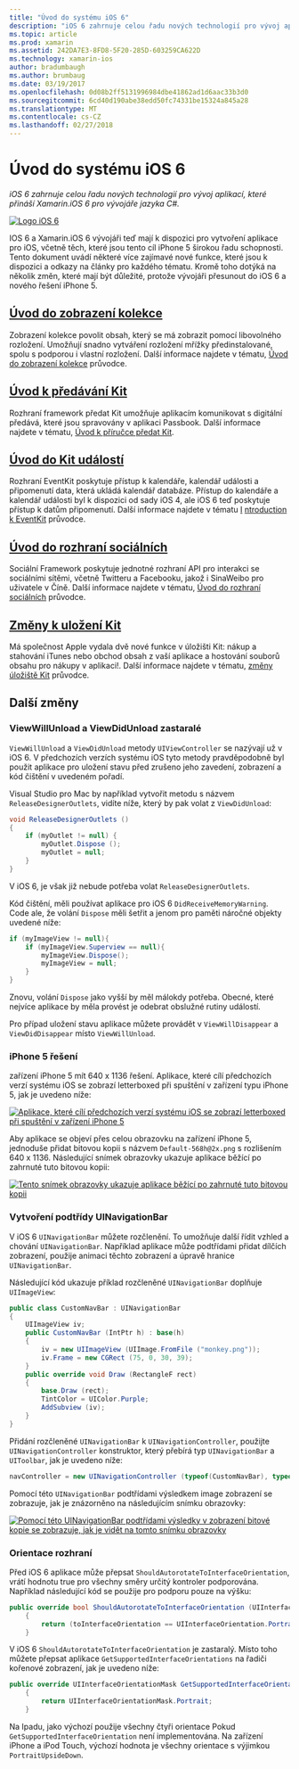 ```yaml
---
title: "Úvod do systému iOS 6"
description: "iOS 6 zahrnuje celou řadu nových technologií pro vývoj aplikací, které přináší Xamarin.iOS 6 pro vývojáře jazyka C#."
ms.topic: article
ms.prod: xamarin
ms.assetid: 242DA7E3-8FD8-5F20-285D-603259CA622D
ms.technology: xamarin-ios
author: bradumbaugh
ms.author: brumbaug
ms.date: 03/19/2017
ms.openlocfilehash: 0d08b2ff5131996984dbe41862ad1d6aac33b3d0
ms.sourcegitcommit: 6cd40d190abe38edd50fc74331be15324a845a28
ms.translationtype: MT
ms.contentlocale: cs-CZ
ms.lasthandoff: 02/27/2018
---
```

# <a name="introduction-to-ios-6"></a>Úvod do systému iOS 6

_iOS 6 zahrnuje celou řadu nových technologií pro vývoj aplikací, které přináší Xamarin.iOS 6 pro vývojáře jazyka C#._

[ ![](images/ios6-large.jpg "Logo iOS 6")](images/ios6-large.jpg)

IOS 6 a Xamarin.iOS 6 vývojáři teď mají k dispozici pro vytvoření aplikace pro iOS, včetně těch, které jsou tento cíl iPhone 5 širokou řadu schopnosti.
Tento dokument uvádí některé více zajímavé nové funkce, které jsou k dispozici a odkazy na články pro každého tématu. Kromě toho dotýká na několik změn, které mají být důležité, protože vývojáři přesunout do iOS 6 a nového řešení iPhone 5.


## <a name="introduction-to-collection-viewsiosuser-interfacecontrolsuicollectionviewmd"></a>[Úvod do zobrazení kolekce](~/ios/user-interface/controls/uicollectionview.md)

Zobrazení kolekce povolit obsah, který se má zobrazit pomocí libovolného rozložení. Umožňují snadno vytváření rozložení mřížky předinstalované, spolu s podporou i vlastní rozložení. Další informace najdete v tématu, [Úvod do zobrazení kolekce](~/ios/user-interface/controls/uicollectionview.md) [ ](~/ios/user-interface/controls/uicollectionview.md)průvodce.


## <a name="introduction-to-pass-kitiosplatformpasskitmd"></a>[Úvod k předávání Kit](~/ios/platform/passkit.md)

Rozhraní framework předat Kit umožňuje aplikacím komunikovat s digitální předává, které jsou spravovány v aplikaci Passbook. Další informace najdete v tématu, [Úvod k příručce předat Kit](~/ios/platform/passkit.md).


##  <a name="introduction-to-event-kitiosplatformeventkitmd"></a>[Úvod do Kit událostí](~/ios/platform/eventkit.md)

Rozhraní EventKit poskytuje přístup k kalendáře, kalendář události a připomenutí data, která ukládá kalendář databáze. Přístup do kalendáře a kalendář události byl k dispozici od sady iOS 4, ale iOS 6 teď poskytuje přístup k datům připomenutí. Další informace najdete v tématu [I](~/ios/platform/eventkit.md) [ntroduction k EventKit](~/ios/platform/eventkit.md) průvodce.


##  <a name="introduction-to-the-social-frameworkiosplatformsocial-frameworkmd"></a>[Úvod do rozhraní sociálních](~/ios/platform/social-framework.md)

Sociální Framework poskytuje jednotné rozhraní API pro interakci se sociálními sítěmi, včetně Twitteru a Facebooku, jakož i SinaWeibo pro uživatele v Číně. Další informace najdete v tématu, [Úvod do rozhraní sociálních](~/ios/platform/social-framework.md) průvodce.


##  <a name="changes-to-store-kitchanges-to-storekitmd"></a>[Změny k uložení Kit](changes-to-storekit.md)

Má společnost Apple vydala dvě nové funkce v úložišti Kit: nákup a stahování iTunes nebo obchod obsah z vaší aplikace a hostování souborů obsahu pro nákupy v aplikaci!. Další informace najdete v tématu, [změny úložiště Kit](changes-to-storekit.md) průvodce.


## <a name="other-changes"></a>Další změny


### <a name="viewwillunload-and-viewdidunload-deprecated"></a>ViewWillUnload a ViewDidUnload zastaralé

`ViewWillUnload` a `ViewDidUnload` metody `UIViewController` se nazývají už v iOS 6. V předchozích verzích systému iOS tyto metody pravděpodobně byl použit aplikace pro uložení stavu před zrušeno jeho zavedení, zobrazení a kód čištění v uvedeném pořadí.

Visual Studio pro Mac by například vytvořit metodu s názvem `ReleaseDesignerOutlets`, vidíte níže, který by pak volat z `ViewDidUnload`:

```csharp
void ReleaseDesignerOutlets ()
{
    if (myOutlet != null) {
        myOutlet.Dispose ();
        myOutlet = null;
    }
}
```

V iOS 6, je však již nebude potřeba volat `ReleaseDesignerOutlets`.   
   
   
   
Kód čištění, měli používat aplikace pro iOS 6 `DidReceiveMemoryWarning`. Code ale, že volání `Dispose` měli šetřit a jenom pro paměti náročné objekty uvedené níže:

```csharp
if (myImageView != null){
    if (myImageView.Superview == null){
        myImageView.Dispose();
        myImageView = null;
    }
}
```

Znovu, volání `Dispose` jako vyšší by měl málokdy potřeba. Obecné, které nejvíce aplikace by měla provést je odebrat obslužné rutiny událostí.

Pro případ uložení stavu aplikace můžete provádět v `ViewWillDisappear` a `ViewDidDisappear` místo `ViewWillUnload`.


### <a name="iphone-5-resolution"></a>iPhone 5 řešení

zařízení iPhone 5 mít 640 x 1136 řešení. Aplikace, které cílí předchozích verzí systému iOS se zobrazí letterboxed při spuštění v zařízení typu iPhone 5, jak je uvedeno níže:

 [ ![](images/01-letterboxed.png "Aplikace, které cílí předchozích verzí systému iOS se zobrazí letterboxed při spuštění v zařízení iPhone 5")](images/01-letterboxed.png)

Aby aplikace se objeví přes celou obrazovku na zařízení iPhone 5, jednoduše přidat bitovou kopii s názvem `Default-568h@2x.png` s rozlišením 640 x 1136. Následující snímek obrazovky ukazuje aplikace běžící po zahrnuté tuto bitovou kopii:

 [ ![](images/02-fullscreen.png "Tento snímek obrazovky ukazuje aplikace běžící po zahrnuté tuto bitovou kopii")](images/02-fullscreen.png)

### <a name="subclassing-uinavigationbar"></a>Vytvoření podtřídy UINavigationBar

V iOS 6 `UINavigationBar` můžete rozčlenění. To umožňuje další řídit vzhled a chování `UINavigationBar`. Například aplikace může podtřídami přidat dílčích zobrazení, použije animaci těchto zobrazení a úpravě hranice `UINavigationBar`.

Následující kód ukazuje příklad rozčleněné `UINavigationBar` doplňuje `UIImageView`:

```csharp
public class CustomNavBar : UINavigationBar
{
    UIImageView iv;
    public CustomNavBar (IntPtr h) : base(h)
    {
        iv = new UIImageView (UIImage.FromFile ("monkey.png"));
        iv.Frame = new CGRect (75, 0, 30, 39);
    }
    public override void Draw (RectangleF rect)
    {
        base.Draw (rect);
        TintColor = UIColor.Purple;
        AddSubview (iv);
    }
}
```

Přidání rozčleněné `UINavigationBar` k `UINavigationController`, použijte `UINavigationController` konstruktor, který přebírá typ `UINavigationBar` a `UIToolbar`, jak je uvedeno níže:

```csharp
navController = new UINavigationController (typeof(CustomNavBar), typeof(UIToolbar));
```

Pomocí této `UINavigationBar` podtřídami výsledkem image zobrazení se zobrazuje, jak je znázorněno na následujícím snímku obrazovky:

 [ ![](images/03-navbar.png "Pomocí této UINavigationBar podtřídami výsledky v zobrazení bitové kopie se zobrazuje, jak je vidět na tomto snímku obrazovky")](images/03-navbar.png)

### <a name="interface-orientation"></a>Orientace rozhraní

Před iOS 6 aplikace může přepsat `ShouldAutorotateToInterfaceOrientation`, vrátí hodnotu true pro všechny směry určitý kontroler podporována. Například následující kód se použije pro podporu pouze na výšku:

```csharp
public override bool ShouldAutorotateToInterfaceOrientation (UIInterfaceOrientation toInterfaceOrientation)
    {
        return (toInterfaceOrientation == UIInterfaceOrientation.Portrait);
    }
```

V iOS 6 `ShouldAutorotateToInterfaceOrientation` je zastaralý.
Místo toho můžete přepsat aplikace `GetSupportedInterfaceOrientations` na řadiči kořenové zobrazení, jak je uvedeno níže:

```csharp
public override UIInterfaceOrientationMask GetSupportedInterfaceOrientations ()
    {
        return UIInterfaceOrientationMask.Portrait;
    }
```

Na Ipadu, jako výchozí použije všechny čtyři orientace Pokud `GetSupportedInterfaceOrientation` není implementována. Na zařízení iPhone a iPod Touch, výchozí hodnota je všechny orientace s výjimkou `PortraitUpsideDown`.